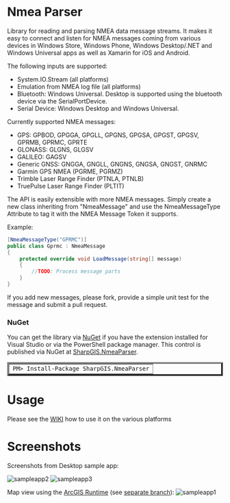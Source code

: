 Nmea Parser
=========

Library for reading and parsing NMEA data message streams.
It makes it easy to connect and listen for NMEA messages coming from various devices in Windows Store, Windows Phone, Windows Desktop/.NET and Windows Universal apps as well as Xamarin for iOS and Android.

The following inputs are supported:
- System.IO.Stream (all platforms)
- Emulation from NMEA log file (all platforms)
- Bluetooth: Windows Universal. Desktop is supported using the bluetooth device via the SerialPortDevice.
- Serial Device: Windows Desktop and Windows Universal.


Currently supported NMEA messages:
- GPS: GPBOD, GPGGA, GPGLL, GPGNS, GPGSA, GPGST, GPGSV, GPRMB, GPRMC, GPRTE
- GLONASS: GLGNS, GLGSV
- GALILEO: GAGSV
- Generic GNSS: GNGGA, GNGLL, GNGNS, GNGSA, GNGST, GNRMC
- Garmin GPS NMEA (PGRME, PGRMZ)
- Trimble Laser Range Finder (PTNLA, PTNLB)
- TruePulse Laser Range Finder (PLTIT)

The API is easily extensible with more NMEA messages. Simply create a new class inheriting from "NmeaMessage" and use the NmeaMessageType Attribute to tag it with the NMEA Message Token it supports.

Example:
```csharp
[NmeaMessageType("GPRMC")]
public class Gprmc : NmeaMessage
{
	protected override void LoadMessage(string[] message)
	{
		//TODO: Process message parts
	}
}
```

If you add new messages, please fork, provide a simple unit test for the message and submit a pull request.


### NuGet
You can get the library via [NuGet](http://www.nuget.org) if you have the extension installed for Visual Studio or via the PowerShell package manager.  This control is published via NuGet at [SharpGIS.NmeaParser](https://nuget.org/packages/SharpGIS.NmeaParser).

<table border="4px">
<tr><td>
            <code>PM&gt; Install-Package SharpGIS.NmeaParser</code>
</td></tr></table>

Usage
=====================

Please see the [WIKI](http://www.github.com/dotMorten/NmeaParser/wiki) how to use it on the various platforms

Screenshots
=====================
Screenshots from Desktop sample app:

![sampleapp2](https://cloud.githubusercontent.com/assets/1378165/5062460/10cc3064-6d77-11e4-8365-1e9c7c346afc.png)
![sampleapp3](https://cloud.githubusercontent.com/assets/1378165/5062461/123adfc2-6d77-11e4-8573-1fe95fa0325f.png)

Map view using the [ArcGIS Runtime](http://developer.arcgis.com/net) (see [separate branch](https://github.com/dotMorten/NmeaParser/tree/ArcGISLocationProvider)):
![sampleapp1](https://cloud.githubusercontent.com/assets/1378165/5062617/3419eef4-6d7b-11e4-8c8b-a6c4eaa212f0.jpg)


